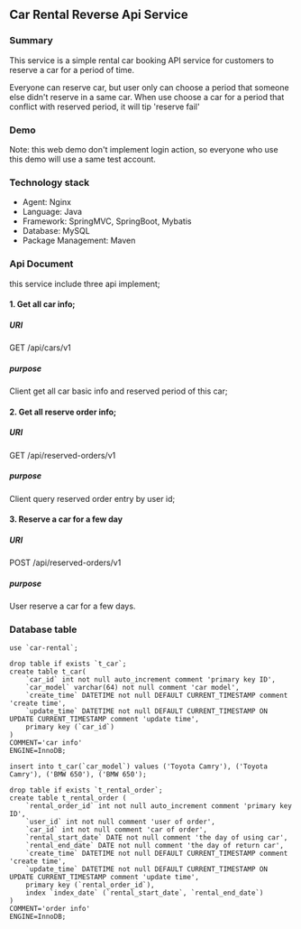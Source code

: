 ## Car Rental Reverse Api Service

### Summary

This service is a simple rental car booking API service for customers to reserve a car for a period of time.

Everyone can reserve car, but user only can choose a period that someone else didn't reserve in a same car. When use
choose a car for a period that conflict with reserved period, it will tip 'reserve fail'

### Demo

Note: this web demo don't implement login action, so everyone who use this demo will use a same test account.

### Technology stack

* Agent: Nginx
* Language: Java
* Framework: SpringMVC, SpringBoot, Mybatis
* Database: MySQL
* Package Management: Maven

### Api Document

this service include three api implement;

#### 1. Get all car info;

##### URI

GET /api/cars/v1

##### purpose

Client get all car basic info and reserved period of this car;

#### 2. Get all reserve order info;

##### URI

GET /api/reserved-orders/v1

##### purpose

Client query reserved order entry by user id;

#### 3. Reserve a car for a few day

##### URI

POST /api/reserved-orders/v1

##### purpose

User reserve a car for a few days.

### Database table

```
use `car-rental`;

drop table if exists `t_car`;
create table t_car(
    `car_id` int not null auto_increment comment 'primary key ID',
    `car_model` varchar(64) not null comment 'car model',
    `create_time` DATETIME not null DEFAULT CURRENT_TIMESTAMP comment 'create time',
    `update_time` DATETIME not null DEFAULT CURRENT_TIMESTAMP ON UPDATE CURRENT_TIMESTAMP comment 'update time',
    primary key (`car_id`)
)
COMMENT='car info'
ENGINE=InnoDB;

insert into t_car(`car_model`) values ('Toyota Camry'), ('Toyota Camry'), ('BMW 650'), ('BMW 650');

drop table if exists `t_rental_order`;
create table t_rental_order (
    `rental_order_id` int not null auto_increment comment 'primary key ID',
    `user_id` int not null comment 'user of order',
    `car_id` int not null comment 'car of order',
    `rental_start_date` DATE not null comment 'the day of using car',
    `rental_end_date` DATE not null comment 'the day of return car',
    `create_time` DATETIME not null DEFAULT CURRENT_TIMESTAMP comment 'create time',
    `update_time` DATETIME not null DEFAULT CURRENT_TIMESTAMP ON UPDATE CURRENT_TIMESTAMP comment 'update time',
    primary key (`rental_order_id`),
    index `index_date` (`rental_start_date`, `rental_end_date`)
)
COMMENT='order info'
ENGINE=InnoDB;
```